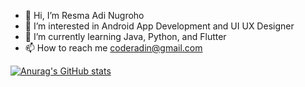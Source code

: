- 👋 Hi, I’m Resma Adi Nugroho
- 👀 I’m interested in Android App Development and UI UX Designer
- 🌱 I’m currently learning Java, Python, and Flutter
- 📫 How to reach me coderadin@gmail.com


[![Anurag's GitHub stats](https://github-readme-stats.vercel.app/api?username=dinug-c&theme=dark)](https://github.com/anuraghazra/github-readme-stats)
